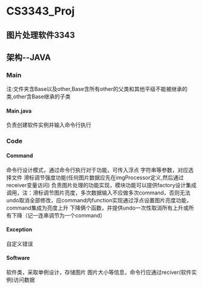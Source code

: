 # CS3343_Proj 

## 图片处理软件3343

## 架构--JAVA

### Main
注:文件夹含Base以及other,Base含所有other的父类和其他平级不能被继承的类,other含Base继承的子类
#### Main.java
负责创建软件实例并输入命令行执行

### Code
#### Command
命令行设计模式，通过命令行执行对于功能，可传入浮点 字符串等参数，对应选择文件 滑标调节强度功能(任何图片数据应先在imgProcessor定义,然后通过receiver变量访问)
负责图片处理的功能实现，模块功能可以提供factory设计集成调用，注：滑标调节图片亮度，多次数据输入不应做多次command，否则无法undo取消全部修改，应command内function实现通过浮点设置图片亮度功能，command集成为亮度上升 下降俩个函数，并提供undo一次性取消所有上升或所有下降（记一连串调节为一个command）
#### Exception
自定义错误
#### Software
软件类，采取单例设计，存储图片 图片大小等信息，命令行应通过reciver(软件实例)访问数据


